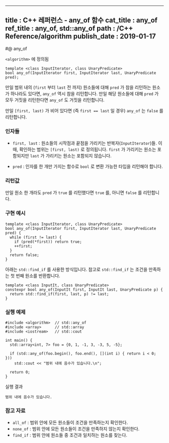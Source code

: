 ----------------
title : C++ 레퍼런스 - any_of 함수
cat_title : any_of
ref_title : any_of, std::any_of
path : /C++ Reference/algorithm
publish_date : 2019-01-17
----------------

#@ any_of

`<algorithm>` 에 정의됨

```cpp-formatted
template <class InputIterator, class UnaryPredicate>
bool any_of(InputIterator first, InputIterator last, UnaryPredicate pred);
```

만일 범위 내의 (`first` 부터 `last` 전 까지) 원소들에 대해 `pred` 가 참을 리턴하는 원소가 하나라도 있다면, `any_of` 역시 참을 리턴합니다. 만일 해당 원소들에 대해 `pred` 가 모두 거짓을 리턴한다면 `any_of` 도 거짓을 리턴합니다.

만일 `[first, last)` 가 비어 있다면 (즉 `first == last` 일 경우) `any_of` 는 `false` 를 리턴합니다.

### 인자들

* `first, last` : 원소들의 시작점과 끝점을 가리키는 반복자(`InputIterator`)들. 이 때, 확인하는 범위는 `[first, last)` 로 정의됩니다. `first` 가 가리키는 원소는 포함되지만 `last` 가 가리키는 원소는 포함되지 않습니다.

* `pred` : 인자를 한 개만 가지는 함수로 `bool` 로 변환 가능한 타입을 리턴해야 합니다.

### 리턴값

만일 원소 한 개라도 `pred` 가 `true` 를 리턴했다면 `true` 를, 아니면 `false` 를 리턴합니다.

### 구현 예시

```cpp-formatted
template <class InputIterator, class UnaryPredicate>
bool any_of(InputIterator first, InputIterator last, UnaryPredicate pred) {
  while (first != last) {
    if (pred(*first)) return true;
    ++first;
  }
  return false;
}
```

아래는 `std::find_if` 를 사용한 방식입니다. 참고로 `std::find_if` 는 조건을 만족하는 첫 번째 원소를 반환합니다.

```cpp-formatted
template <class InputIt, class UnaryPredicate>
constexpr bool any_of(InputIt first, InputIt last, UnaryPredicate p) {
  return std::find_if(first, last, p) != last;
}
```

### 실행 예제

```cpp-formatted
#include <algorithm>  // std::any_of
#include <array>      // std::array
#include <iostream>   // std::cout

int main() {
  std::array<int, 7> foo = {0, 1, -1, 3, -3, 5, -5};

  if (std::any_of(foo.begin(), foo.end(), [](int i) { return i < 0; }))
    std::cout << "범위 내에 음수가 있습니다.\n";

  return 0;
}
```

실행 결과

```exec
범위 내에 음수가 있습니다.
```

### 참고 자료

* `all_of` : 범위 안에 모든 원소들이 조건을 만족하는지 확인한다.
* `none_of` : 범위 안에 모든 원소들이 조건을 만족하지 않는지 확인한다.
* `find_if` : 범위 안에 원소들 중 조건과 일치하는 원소를 찾는다.